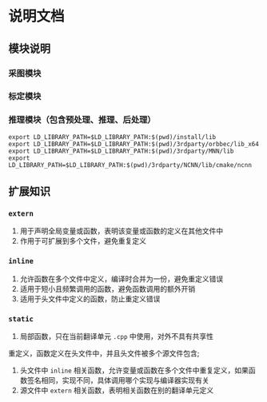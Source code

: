 # 说明文档

## 模块说明

### 采图模块

### 标定模块

### 推理模块（包含预处理、推理、后处理）

```
export LD_LIBRARY_PATH=$LD_LIBRARY_PATH:$(pwd)/install/lib
export LD_LIBRARY_PATH=$LD_LIBRARY_PATH:$(pwd)/3rdparty/orbbec/lib_x64
export LD_LIBRARY_PATH=$LD_LIBRARY_PATH:$(pwd)/3rdparty/MNN/lib
export LD_LIBRARY_PATH=$LD_LIBRARY_PATH:$(pwd)/3rdparty/NCNN/lib/cmake/ncnn
```

## 扩展知识

### ```extern```
1. 用于声明全局变量或函数，表明该变量或函数的定义在其他文件中
2. 作用于可扩展到多个文件，避免重复定义

### ```inline```
1. 允许函数在多个文件中定义，编译时合并为一份，避免重定义错误
2. 适用于短小且频繁调用的函数，避免函数调用的额外开销
3. 适用于头文件中定义的函数，防止重定义错误

### ```static```
1. 局部函数，只在当前翻译单元 ```.cpp``` 中使用，对外不具有共享性

重定义，函数定义在头文件中，并且头文件被多个源文件包含;

1. 头文件中 ```inline``` 相关函数，允许变量或函数在多个文件中重复定义，如果函数签名相同，实现不同，具体调用哪个实现与编译器实现有关
2. 源文件中 ```extern``` 相关函数，表明相关函数在别的翻译单元定义
